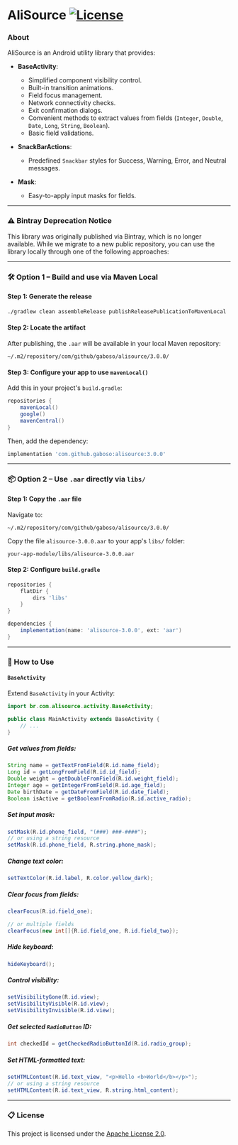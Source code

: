 # AliSource [![License](https://img.shields.io/badge/License-Apache%202.0-blue.svg)](https://opensource.org/licenses/Apache-2.0)


### About

AliSource is an Android utility library that provides:

- **BaseActivity**:
  - Simplified component visibility control.
  - Built-in transition animations.
  - Field focus management.
  - Network connectivity checks.
  - Exit confirmation dialogs.
  - Convenient methods to extract values from fields (`Integer`, `Double`, `Date`, `Long`, `String`, `Boolean`).
  - Basic field validations.

- **SnackBarActions**:
  - Predefined `Snackbar` styles for Success, Warning, Error, and Neutral messages.

- **Mask**:
  - Easy-to-apply input masks for fields.

---

### ⚠️ Bintray Deprecation Notice

This library was originally published via Bintray, which is no longer available. While we migrate to a new public repository, you can use the library locally through one of the following approaches:

---

### 🛠 Option 1 – Build and use via **Maven Local**

#### Step 1: Generate the release
```bash
./gradlew clean assembleRelease publishReleasePublicationToMavenLocal
````

#### Step 2: Locate the artifact

After publishing, the `.aar` will be available in your local Maven repository:

```
~/.m2/repository/com/github/gaboso/alisource/3.0.0/
```

#### Step 3: Configure your app to use `mavenLocal()`

Add this in your project's `build.gradle`:

```gradle
repositories {
    mavenLocal()
    google()
    mavenCentral()
}
```

Then, add the dependency:

```gradle
implementation 'com.github.gaboso:alisource:3.0.0'
```

---

### 📦 Option 2 – Use `.aar` directly via `libs/`

#### Step 1: Copy the `.aar` file

Navigate to:

```
~/.m2/repository/com/github/gaboso/alisource/3.0.0/
```

Copy the file `alisource-3.0.0.aar` to your app's `libs/` folder:

```
your-app-module/libs/alisource-3.0.0.aar
```

#### Step 2: Configure `build.gradle`

```gradle
repositories {
    flatDir {
        dirs 'libs'
    }
}

dependencies {
    implementation(name: 'alisource-3.0.0', ext: 'aar')
}
```

---

### 🧩 How to Use

#### `BaseActivity`

Extend `BaseActivity` in your Activity:

```java
import br.com.alisource.activity.BaseActivity;

public class MainActivity extends BaseActivity {
    // ...
}
```

##### Get values from fields:

```java
String name = getTextFromField(R.id.name_field);
Long id = getLongFromField(R.id.id_field);
Double weight = getDoubleFromField(R.id.weight_field);
Integer age = getIntegerFromField(R.id.age_field);
Date birthDate = getDateFromField(R.id.date_field);
Boolean isActive = getBooleanFromRadio(R.id.active_radio);
```

##### Set input mask:

```java
setMask(R.id.phone_field, "(###) ###-####");
// or using a string resource
setMask(R.id.phone_field, R.string.phone_mask);
```

##### Change text color:

```java
setTextColor(R.id.label, R.color.yellow_dark);
```

##### Clear focus from fields:

```java
clearFocus(R.id.field_one);

// or multiple fields
clearFocus(new int[]{R.id.field_one, R.id.field_two});
```

##### Hide keyboard:

```java
hideKeyboard();
```

##### Control visibility:

```java
setVisibilityGone(R.id.view);
setVisibilityVisible(R.id.view);
setVisibilityInvisible(R.id.view);
```

##### Get selected `RadioButton` ID:

```java
int checkedId = getCheckedRadioButtonId(R.id.radio_group);
```

##### Set HTML-formatted text:

```java
setHTMLContent(R.id.text_view, "<p>Hello <b>World</b></p>");
// or using a string resource
setHTMLContent(R.id.text_view, R.string.html_content);
```

---

### 📋 License

This project is licensed under the [Apache License 2.0](https://opensource.org/licenses/Apache-2.0).
